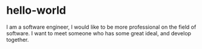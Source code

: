 # hello-world
I am a software engineer,
I would like to be more professional on the field of software.
I want to meet someone who has some great ideal, and develop together.
